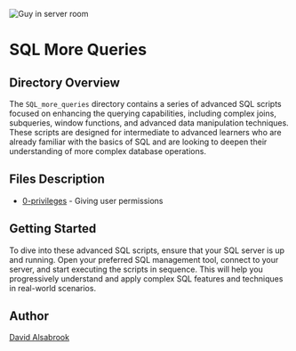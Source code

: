 
![Guy in server room](https://github.com/DAlsabrook/atlas-higher_level_programming/assets/112190470/b7834329-1e2d-4d8e-a601-54f59bac99e3)

# SQL More Queries

## Directory Overview

The `SQL_more_queries` directory contains a series of advanced SQL scripts focused on enhancing the querying capabilities, including complex joins, subqueries, window functions, and advanced data manipulation techniques. These scripts are designed for intermediate to advanced learners who are already familiar with the basics of SQL and are looking to deepen their understanding of more complex database operations.

## Files Description

- [0-privileges](0-privileges.sql) - Giving user permissions

## Getting Started

To dive into these advanced SQL scripts, ensure that your SQL server is up and running. Open your preferred SQL management tool, connect to your server, and start executing the scripts in sequence. This will help you progressively understand and apply complex SQL features and techniques in real-world scenarios.

## Author

[David Alsabrook](https://github.com/DAlsabrook)
